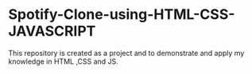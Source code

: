 # Spotify-Clone-using-HTML-CSS-JAVASCRIPT
This repository is created as a project and to demonstrate and apply my knowledge in HTML ,CSS and JS.
